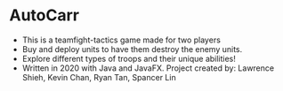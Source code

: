 # AutoCarr
- This is a teamfight-tactics game made for two players
- Buy and deploy units to have them destroy the enemy units.
- Explore different types of troops and their unique abilities! 
- Written in 2020 with Java and JavaFX.
Project created by: Lawrence Shieh, Kevin Chan, Ryan Tan, Spancer Lin
